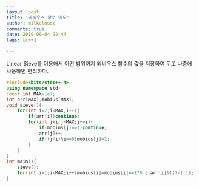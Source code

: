 ```yaml
---
layout: post
title: '뫼비우스 함수 메모'
author: milkclouds
comments: true
date: 2019-09-04 22:44
tags: [c++]

---
```



Linear Sieve를 이용해서 어떤 범위까지 뫼비우스 함수의 값을 저장하여 두고 나중에 사용하면 편리하다.  

```cpp
#include<bits/stdc++.h>
using namespace std;
const int MAX=1e7;
int arr[MAX],mobius[MAX];
void sieve(){
	for(int i=2;i<MAX;i++){
		if(arr[i])continue;
		for(int j=i;j<MAX;j+=i){
			if(mobius[j]==1)continue;
			arr[j]++;
			if((j/i)%i==0)mobius[j]=1;
		}
	}
}
int main(){
	sieve();
	for(int i=1;i<MAX;i++)mobius[i]=mobius[i]==1?0:((arr[i]&1)?-1:1);
}
```